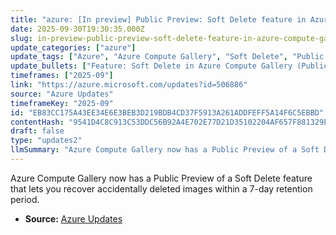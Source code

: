 ```yaml
---
title: "azure: [In preview] Public Preview: Soft Delete feature in Azure Compute Gallery"
date: 2025-09-30T19:30:35.000Z
slug: in-preview-public-preview-soft-delete-feature-in-azure-compute-gallery
update_categories: ["azure"]
update_tags: ["Azure", "Azure Compute Gallery", "Soft Delete", "Public Preview", "VM images", "Recovery", "7-day retention"]
update_bullets: ["Feature: Soft Delete in Azure Compute Gallery (Public Preview).", "Function: Allows recovery of images that were deleted by mistake.", "Retention: Deleted images can be restored within a 7-day grace period.", "Benefit: Reduces risk of data loss from accidental deletions of VM images.", "Action: Useful for teams managing reusable VM images and release artifacts."]
timeframes: ["2025-09"]
link: "https://azure.microsoft.com/updates?id=506886"
source: "Azure Updates"
timeframeKey: "2025-09"
id: "EB83CC175A43EE34E6E3BEB3D219BDB4CD37F5913A261ADDFEFF5A14F6C5EBBD"
contentHash: "9541D4C8C913C53DDC56B92A4E702E77D21D35102204AF657F881329E09657C9"
draft: false
type: "updates2"
llmSummary: "Azure Compute Gallery now has a Public Preview of a Soft Delete feature that lets you recover accidentally deleted images within a 7-day retention period."
---
```


Azure Compute Gallery now has a Public Preview of a Soft Delete feature that lets you recover accidentally deleted images within a 7-day retention period.

- **Source:** [Azure Updates](https://azure.microsoft.com/updates?id=506886)
